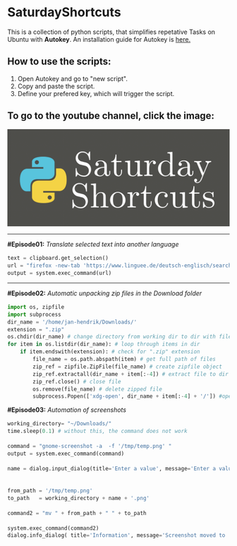 # SaturdayShortcuts

This is a collection of python scripts, that simplifies repetative Tasks on Ubuntu with **Autokey**. 
An installation guide for Autokey is [here.](https://github.com/autokey/autokey/wiki/Installing#debian-and-derivatives)

## How to use the scripts:
1. Open Autokey and go to "new script".
2. Copy and paste the script.
3. Define your prefered key, which will trigger the script.

## To go to the youtube channel, click the image:
[![SaturdayShortcuts-youtube channel](brand_git.png)](https://www.youtube.com/channel/UCSIoiszi1R4sgS9CEme7R8A)


---
**#Episode01:** *Translate selected text into another language*

```python
text = clipboard.get_selection()
url = "firefox -new-tab 'https://www.linguee.de/deutsch-englisch/search?source=auto&query=" + text + "'"
output = system.exec_command(url)
```
---

**#Episode02:** *Automatic unpacking zip files in the Download folder*

```python
import os, zipfile
import subprocess
dir_name = '/home/jan-hendrik/Downloads/'
extension = ".zip"
os.chdir(dir_name) # change directory from working dir to dir with files
for item in os.listdir(dir_name): # loop through items in dir
    if item.endswith(extension): # check for ".zip" extension
        file_name = os.path.abspath(item) # get full path of files
        zip_ref = zipfile.ZipFile(file_name) # create zipfile object
        zip_ref.extractall(dir_name + item[:-4]) # extract file to dir
        zip_ref.close() # close file
        os.remove(file_name) # delete zipped file
        subprocess.Popen(['xdg-open', dir_name + item[:-4] + '/']) #open folder
```
**#Episode03:** *Automation of screenshots*

```python
working_directory= "~/Downloads/"
time.sleep(0.1) # without this, the command does not work 

command = "gnome-screenshot -a  -f '/tmp/temp.png' "
output = system.exec_command(command)

name = dialog.input_dialog(title='Enter a value', message='Enter a value', default='').data


from_path = '/tmp/temp.png'
to_path   = working_directory + name + '.png'

command2 = "mv " + from_path + " " + to_path 

system.exec_command(command2)
dialog.info_dialog( title='Information', message='Screenshot moved to ' + to_path  )
```
